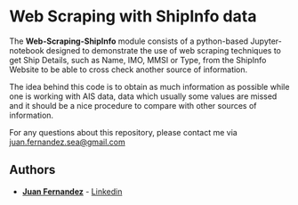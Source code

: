 # Web Scraping with ShipInfo data

The **Web-Scraping-ShipInfo** module consists of a python-based Jupyter-notebook 
designed to demonstrate the use of web scraping techniques to get Ship Details, such as Name, IMO, MMSI or Type, from the ShipInfo Website to be able to cross check another source of information. 



The idea behind this code is to obtain as much information as possible while one is working with AIS data, data which usually some values are missed and it should be a nice procedure to compare with other sources of information.  

For any questions about this repository, please contact me via juan.fernandez.sea@gmail.com

## Authors

* [**Juan Fernandez**](mailto://juan.fernandez.sea@gmail.com) - [Linkedin](https://www.linkedin.com/in/juan-fernandez-martinez/)
